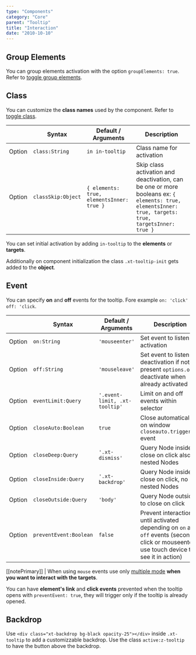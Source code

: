 ```yaml
---
type: "Components"
category: "Core"
parent: "Tooltip"
title: "Interaction"
date: "2010-10-10"
---
```


## Group Elements

You can group elements activation with the option `groupElements: true`. Refer to [toggle group elements](/components/core/toggle/interaction#group-elements).


## Class

You can customize the **class names** used by the component. Refer to [toggle class](/components/core/toggle/interaction#class).

<div class="xt-overflow-sub overflow-y-hidden overflow-x-scroll my-4 xt-my-auto w-full">

|                         | Syntax                                    | Default / Arguments                       | Description                   |
| ----------------------- | ----------------------------------------- | ----------------------------- | ----------------------------- |
| Option                  | `class:String`                          | `in in-tooltip`        | Class name for activation            |
| Option                  | `classSkip:Object`                          | `{ elements: true, elementsInner: true }`        | Skip class activation and deactivation, can be one or more booleans ex: `{ elements: true, elementsInner: true, targets: true, targetsInner: true }`            |

</div>

You can set initial activation by adding `in-tooltip` to the **elements** or **targets**.

Additionally on component initialization the class `.xt-tooltip-init` gets added to the **object**.

## Event

You can specify **on** and **off** events for the tooltip. Fore example `on: 'click'` `off: 'click`.

<div class="xt-overflow-sub overflow-y-hidden overflow-x-scroll my-4 xt-my-auto w-full">

|                         | Syntax                                    | Default / Arguments                       | Description                   |
| ----------------------- | ----------------------------------------- | ----------------------------- | ----------------------------- |
| Option                  | `on:String`                              | `'mouseenter'`                     | Set event to listen for activation           |
| Option                  | `off:String`                             | `'mouseleave'`                       | Set event to listen for deactivation if not present `options.on` deactivate when already activated          |
| Option                  | `eventLimit:Query`                          | `'.event-limit, .xt-tooltip'`        | Limit on and off events within selector            |
| Option                  | `closeAuto:Boolean`                          | `true`        | Close automatically on window `closeauto.trigger.xt` event            |
| Option                  | `closeDeep:Query`                          | `'.xt-dismiss'`        | Query Node inside to close on click also if nested Nodes            |
| Option                  | `closeInside:Query`                          | `'.xt-backdrop'`        | Query Node inside to close on click, no nested Nodes            |
| Option                  | `closeOutside:Query`                          | `'body'`        | Query Node outside to close on click            |
| Option                  | `preventEvent:Boolean`                          | `false`        | Prevent interaction until activated depending on `on` and `off` events (second click or mouseenter, use touch device to see it in action)            |

</div>

[[notePrimary]]
| When using `mouse` events use only [multiple mode](/components/core/drop#usage-multiple) **when you want to interact with the targets**.

<demo>
  <demoinline src="vanilla/components/core/tooltip/event">
  </demoinline>
</demo>

You can have **element's link** and **click events** prevented when the tooltip opens with `preventEvent: true`, they will trigger only if the tooltip is already opened.

<demo>
  <demoinline src="vanilla/components/core/tooltip/prevent-event">
  </demoinline>
  <demoinline src="vanilla/components/core/tooltip/prevent-event-click">
  </demoinline>
</demo>

## Backdrop

Use `<div class="xt-backdrop bg-black opacity-25"></div>` inside `.xt-tooltip` to add a customizzable backdrop. Use the class `active:z-tooltip` to have the button above the backdrop.

<demo>
  <demoinline src="vanilla/components/core/tooltip/backdrop">
  </demoinline>
</demo>
